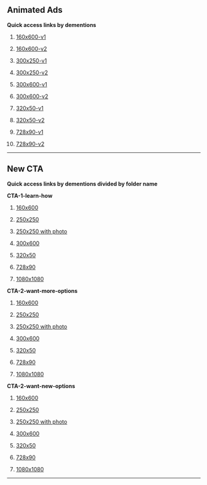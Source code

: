 ## Animated Ads

**Quick access links by dementions**
1. [160x600-v1](https://mediaonena.github.io/holstonconnect/Animated-Ads/160x600-v1/160x600-v1.html)
2. [160x600-v2](https://mediaonena.github.io/holstonconnect/Animated-Ads/160x600-v2/160x600-v2.html)

3. [300x250-v1](https://mediaonena.github.io/holstonconnect/Animated-Ads/300x250-v1/300x250-v1.html)
4. [300x250-v2](https://mediaonena.github.io/holstonconnect/Animated-Ads/300x250-v2/300x250-v2.html)

5. [300x600-v1](https://mediaonena.github.io/holstonconnect/Animated-Ads/300x600-v1/300x600-v1.html)
6. [300x600-v2](https://mediaonena.github.io/holstonconnect/Animated-Ads/300x600-v2/300x600-v2.html)

7. [320x50-v1](https://mediaonena.github.io/holstonconnect/Animated-Ads/320x50-v1/320x50-v1.html)
8. [320x50-v2](https://mediaonena.github.io/holstonconnect/Animated-Ads/320x50-v2/320x50-v2.html)

9.  [728x90-v1](https://mediaonena.github.io/holstonconnect/Animated-Ads/728x90-v1/728x90-v1.html)
10. [728x90-v2](https://mediaonena.github.io/holstonconnect/Animated-Ads/728x90-v2/728x90-v2.html)
---
## New CTA

**Quick access links by dementions divided by folder name**

**CTA-1-learn-how**
1. [160x600](https://mediaonena.github.io/holstonconnect/CTA-1-learn-how/HTML%20160x600/TriAd-CTA1-160x600.html)

2. [250x250](https://mediaonena.github.io/holstonconnect/CTA-1-learn-how/HTML%20250x250/TriAd-250x250.html)

3. [250x250 with photo](https://mediaonena.github.io/holstonconnect/CTA-1-learn-how/HTML%20250x250%20with%20Photo/TriAd-250x250-withPhoto.html)

4. [300x600](https://mediaonena.github.io/holstonconnect/CTA-1-learn-how/HTML%20300x600/TriAd-300x600.html)

5. [320x50](https://mediaonena.github.io/holstonconnect/CTA-1-learn-how/HTML%20320x50/TriAd-320x50.html)

6. [728x90](https://mediaonena.github.io/holstonconnect/CTA-1-learn-how/HTML%20728x90/TriAd-728x90.html)

7. [1080x1080](https://mediaonena.github.io/holstonconnect/CTA-1-learn-how/HTML%201080x1080/TriAd-1080x1080.html)

**CTA-2-want-more-options**
1. [160x600](https://mediaonena.github.io/holstonconnect/CTA-2-want-more-options/HTML%20160x600/TriAd-CTA2-160x600.html)

2. [250x250](https://mediaonena.github.io/holstonconnect/CTA-2-want-more-options/HTML%20250x250/TriAd-CTA2-250x250.html)

3. [250x250 with photo](https://mediaonena.github.io/holstonconnect/CTA-2-want-more-options/HTML%20250x250%20with%20Photo/TriAd-250x250-withPhoto.html)

4. [300x600](https://mediaonena.github.io/holstonconnect/CTA-2-want-more-options/HTML%20300x600/TriAd-300x600.html)

5. [320x50](https://mediaonena.github.io/holstonconnect/CTA-2-want-more-options/HTML%20320x50/TriAd-320x50.html)

6. [728x90](https://mediaonena.github.io/holstonconnect/CTA-2-want-more-options/HTML%20728x90/TriAd-728x90.html)

7. [1080x1080](https://mediaonena.github.io/holstonconnect/CTA-2-want-more-options/HTML%201080x1080/TriAd-1080x1080.html)

**CTA-2-want-new-options**
1. [160x600](https://mediaonena.github.io/holstonconnect/CTA-3-want-new-options/HTML%20160x600/TriAd-CTA3-160x600.html)

2. [250x250](https://mediaonena.github.io/holstonconnect/CTA-3-want-new-options/HTML%20250x250/TriAd-CTA3-250x250.html)

3. [250x250 with photo](https://mediaonena.github.io/holstonconnect/CTA-3-want-new-options/HTML%20250x250%20with%20Photo/TriAd-250x250-withPhoto.html)

4. [300x600](https://mediaonena.github.io/holstonconnect/CTA-3-want-new-options/HTML%20300x600/TriAd-300x600.html)

5. [320x50](https://mediaonena.github.io/holstonconnect/CTA-3-want-new-options/HTML%20320x50/TriAd-320x50.html)

6. [728x90](https://mediaonena.github.io/holstonconnect/CTA-3-want-new-options/HTML%20728x90/TriAd-728x90.html)

7. [1080x1080](https://mediaonena.github.io/holstonconnect/CTA-3-want-new-options/HTML%201080x1080/TriAd-1080x1080.html)


---
